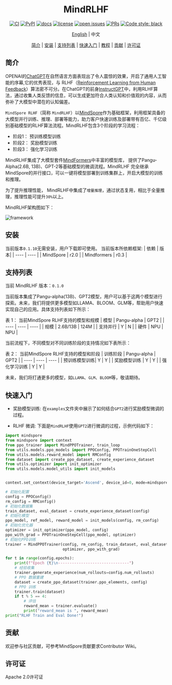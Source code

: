 <div align="center">

# MindRLHF

[![CI](https://github.com/mindspore-lab/mindcv/actions/workflows/ci.yml/badge.svg)](https://github.com/mindspore-lab/mindcv/actions/workflows/ci.yml)
[![PyPI](https://img.shields.io/pypi/pyversions/mindcv)](https://pypi.org/project/mindcv)
[![docs](https://img.shields.io/badge/docs-latest-blue)](https://mindcv.readthedocs.io/en/latest)
[![license](https://img.shields.io/github/license/mindspore-lab/mindcv.svg)](https://github.com/mindspore-lab/mindcv/blob/main/LICENSE.md)
[![open issues](https://img.shields.io/github/issues/mindspore-lab/mindcv)](https://github.com/mindspore-lab/mindrlhf/issues)
[![PRs](https://img.shields.io/badge/PRs-welcome-pink.svg)](https://github.com/mindspore-lab/mindrlhf/pulls)
[![Code style: black](https://img.shields.io/badge/code%20style-black-000000.svg)](https://github.com/psf/black)

[English](README.md) | 中文

[简介](#简介) |
[安装](#安装) |
[支持列表](#支持列表) |
[快速入门](#快速入门) |
[教程](#教程) |
[贡献](#贡献) |
[许可证](#许可证)

</div>

## 简介

OPENAI的[ChatGPT](https://openai.com/blog/chatgpt)在自然语言方面表现出了令人震惊的效果，开启了通用人工智能的序幕,它的优秀表现，与 RLHF（[Reinforcement Learning from Human Feedback](https://openai.com/research/learning-from-human-preferences)）算法密不可分。在ChatGPT的前身[InstructGPT](https://openai.com/research/instruction-following)中，利用RLHF算法，通过收集人类反馈的信息，可以生成更加符合人类认知和价值观的内容，从而弥补了大模型中潜在的认知偏差。

`MindSpore RLHF`（简称 `MindRLHF`）以[MindSpore](https://gitee.com/mindspore/mindspore)作为基础框架，利用框架具备的大模型并行训练、推理、部署等能力，助力客户快速训练及部署带有百亿、千亿级别基础模型的RLHF算法流程。MindRLHF包含3个阶段的学习流程：
* 阶段1： 预训练模型训练
* 阶段2： 奖励模型训练
* 阶段3： 强化学习训练

MindRLHF集成了大模型套件[MindFormers](https://github.com/mindspore-lab/mindformers)中丰富的模型库， 提供了Pangu-Alpha(2.6B, 13B)、GPT-2等基础模型的微调流程。MindRLHF 完全继承MindSpore的并行接口，可以一键将模型部署到训练集群上，开启大模型的训练和推理。

为了提升推理性能， MindRLHF中集成了`增量推理`，通过状态复用，相比于全量推理，推理性能可提升`30%`以上。

MindRLHF架构图如下：

![framework](https://github.com/mindspore-lab/mindrlhf/blob/master/images/framework.jpg)

## 安装
当前版本`0.1.10`无需安装，用户下载即可使用。
当前版本所依赖框架:
|  依赖   | 版本|
|  ----   | ----        |
| MindSpore    | r2.0   |
| Mindformers | r0.3    |


## 支持列表

当前 MindRLHF 版本：`0.1.0`

当前版本集成了Pangu-alpha(13B)、GPT2模型，用户可以基于这两个模型进行探索。未来，我们将提供更多模型如LLAMA、BLOOM、GLM等，帮助用户快速实现自己的应用。具体支持列表如下所示：

表 1： 当前MindSpore RLHF支持的模型和规模
|  模型   | Pangu-alpha |  GPT2   |
|  ----   | ----        |  ----   |
| 规模    | 2.6B/13B    | 124M    |
| 支持并行 | Y          | N       |
| 硬件    | NPU         | NPU     |

当前流程下，不同模型对不同训练阶段的支持情况如下表所示：

表 2： 当前MindSpore RLHF支持的模型和阶段
|  训练阶段     | Pangu-alpha    |  GPT2   |
|  ----        | ----           |  ----   |
| 预训练模型训练| Y              | Y       |
| 奖励模型训练  | Y              | Y       |
| 强化学习训练  | Y              | Y       |

未来，我们将打通更多的模型，如`LLAMA`、`GLM`、`BLOOM`等，敬请期待。

## 快速入门

* 奖励模型训练: 在`examples`文件夹中展示了如何结合`GPT2`进行奖励模型微调的过程。

* RLHF 微调: 下面是`MindRLHF`使用`GPT2`进行微调的过程，示例代码如下：

```python
import mindspore
from mindspore import context
from ppo_trainer import MindPPOTrainer, train_loop
from utils.models.ppo_models import PPOConfig, PPOTrainOneStepCell
from utils.models.reward_model import RMConfig
from dataset import create_ppo_dataset, create_experience_dataset
from utils.optimizer import init_optimizer
from utils.models.model_utils import init_models


context.set_context(device_target='Ascend', device_id=0, mode=mindspore.GRAPH_MODE)

# 初始化配置
config = PPOConfig()
rm_config = RMConfig()
# 初始化数据集
train_dataset, eval_dataset = create_experience_dataset(config)
# 初始化模型
ppo_model, ref_model, reward_model = init_models(config, rm_config)
# 初始化优化器
optimizer = init_optimizer(ppo_model, config)
ppo_with_grad = PPOTrainOneStepCell(ppo_model, optimizer)
# 初始化PPO训练
trainer = MindPPOTrainer(config, rm_config, train_dataset, eval_dataset, ppo_model, ref_model, reward_model,
                         optimizer, ppo_with_grad)

for t in range(config.epochs):
    print(f"Epoch {t}\n-------------------------------")
    # 经验收集
    trainer.generate_experience(num_rollouts=config.num_rollouts)
    # PPO 数据重建
    dataset = create_ppo_dataset(trainer.ppo_elements, config)
    # PPO 训练
    trainer.train(dataset)
    if t % 5 == 4:
        # 评估
        reward_mean = trainer.evaluate()
        print("reward_mean is ", reward_mean)
print("RLHF Train and Eval Done!")
```


## 贡献

欢迎参与社区贡献，可参考MindSpore贡献要求Contributor Wiki。

## 许可证

Apache 2.0许可证
